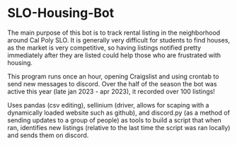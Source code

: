 # SLO-Housing-Bot

The main purpose of this bot is to track rental listing in the neighborhood around Cal Poly SLO. It is generally very difficult for students to find houses, as the market is very competitive, so having listings notified pretty immediately after they are listed could help those who are frustrated with housing.

This program runs once an hour, opening Craigslist and using crontab to send new messages to discord. Over the half of the season the bot was active this year (late jan 2023 - apr 2023), it recorded over 100 listings!

Uses pandas (csv editing), sellinium (driver, allows for scaping with a dynamically loaded website such as github), and discord.py (as a method of sending updates to a group of people) as tools to build a script that when ran, identifies new listings (relative to the last time the script was ran locally) and sends them on discord.
